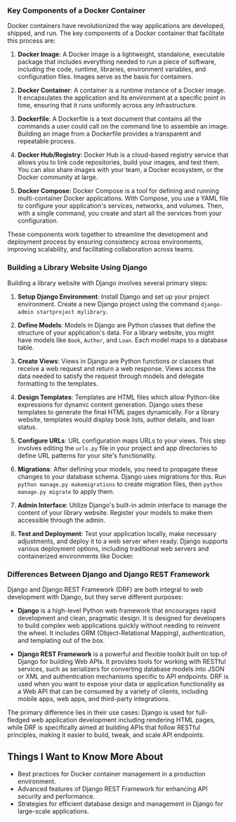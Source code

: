 ### Key Components of a Docker Container

Docker containers have revolutionized the way applications are developed, shipped, and run. The key components of a Docker container that facilitate this process are:

1. **Docker Image**: A Docker image is a lightweight, standalone, executable package that includes everything needed to run a piece of software, including the code, runtime, libraries, environment variables, and configuration files. Images serve as the basis for containers.

2. **Docker Container**: A container is a runtime instance of a Docker image. It encapsulates the application and its environment at a specific point in time, ensuring that it runs uniformly across any infrastructure.

3. **Dockerfile**: A Dockerfile is a text document that contains all the commands a user could call on the command line to assemble an image. Building an image from a Dockerfile provides a transparent and repeatable process.

4. **Docker Hub/Registry**: Docker Hub is a cloud-based registry service that allows you to link code repositories, build your images, and test them. You can also share images with your team, a Docker ecosystem, or the Docker community at large.

5. **Docker Compose**: Docker Compose is a tool for defining and running multi-container Docker applications. With Compose, you use a YAML file to configure your application's services, networks, and volumes. Then, with a single command, you create and start all the services from your configuration.

These components work together to streamline the development and deployment process by ensuring consistency across environments, improving scalability, and facilitating collaboration across teams.

### Building a Library Website Using Django

Building a library website with Django involves several primary steps:

1. **Setup Django Environment**: Install Django and set up your project environment. Create a new Django project using the command `django-admin startproject mylibrary`.

2. **Define Models**: Models in Django are Python classes that define the structure of your application's data. For a library website, you might have models like `Book`, `Author`, and `Loan`. Each model maps to a database table.

3. **Create Views**: Views in Django are Python functions or classes that receive a web request and return a web response. Views access the data needed to satisfy the request through models and delegate formatting to the templates.

4. **Design Templates**: Templates are HTML files which allow Python-like expressions for dynamic content generation. Django uses these templates to generate the final HTML pages dynamically. For a library website, templates would display book lists, author details, and loan status.

5. **Configure URLs**: URL configuration maps URLs to your views. This step involves editing the `urls.py` file in your project and app directories to define URL patterns for your site's functionality.

6. **Migrations**: After defining your models, you need to propagate these changes to your database schema. Django uses migrations for this. Run `python manage.py makemigrations` to create migration files, then `python manage.py migrate` to apply them.

7. **Admin Interface**: Utilize Django's built-in admin interface to manage the content of your library website. Register your models to make them accessible through the admin.

8. **Test and Deployment**: Test your application locally, make necessary adjustments, and deploy it to a web server when ready. Django supports various deployment options, including traditional web servers and containerized environments like Docker.

### Differences Between Django and Django REST Framework

Django and Django REST Framework (DRF) are both integral to web development with Django, but they serve different purposes:

- **Django** is a high-level Python web framework that encourages rapid development and clean, pragmatic design. It is designed for developers to build complex web applications quickly without needing to reinvent the wheel. It includes ORM (Object-Relational Mapping), authentication, and templating out of the box.

- **Django REST Framework** is a powerful and flexible toolkit built on top of Django for building Web APIs. It provides tools for working with RESTful services, such as serializers for converting database models into JSON or XML and authentication mechanisms specific to API endpoints. DRF is used when you want to expose your data or application functionality as a Web API that can be consumed by a variety of clients, including mobile apps, web apps, and third-party integrations.

The primary difference lies in their use cases: Django is used for full-fledged web application development including rendering HTML pages, while DRF is specifically aimed at building APIs that follow RESTful principles, making it easier to build, tweak, and scale API endpoints.

## Things I Want to Know More About

- Best practices for Docker container management in a production environment.
- Advanced features of Django REST Framework for enhancing API security and performance.
- Strategies for efficient database design and management in Django for large-scale applications.